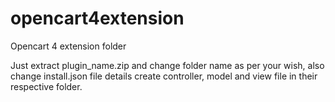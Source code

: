 # opencart4extension
Opencart 4 extension folder

Just extract plugin_name.zip  and change folder name 
as per your wish, also change install.json file details
create controller, model and view file in their respective folder.
